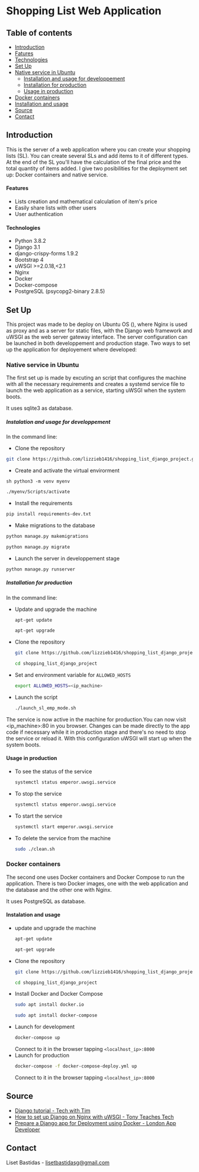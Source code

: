 # Shopping List Web Application 

## Table of contents 
- [Introduction](#Introduction)
 - [Fatures](#Features)
 - [Technologies](#Technologies)
- [Set Up](#SetUp)
 - [Native service in Ubuntu](#NativeserviceinUbuntu)
   - [Installation and usage for developpement](#Installationandusagefordeveloppement)
   - [Installation for production](#Installationforproduction)
   - [Usage in production](#Usageinproduction)
 - [Docker containers](#Dockercontainers)
  - [Installation and usage](#Installationandusage)
- [Source](#Source)
- [Contact](#Contact)

## Introduction 
This is the server of a web application where you can create your shopping lists (SL). You can create several SLs and add items to it of different types. At the end of the SL you'll have the calculation of the final price and the total quantity of items added. I give two posibilities for the deployment set up: Docker containers and native service.

#### Features 
- Lists creation and mathematical calculation of item's price
- Easily share lists with other users
- User authentication 

#### Technologies 
- Python 3.8.2
- Django 3.1
- django-crispy-forms 1.9.2
- Bootstrap 4
- uWSGI >=2.0.18,<2.1
- Nginx
- Docker
- Docker-compose 
- PostgreSQL (psycopg2-binary 2.8.5)

## Set Up 
This project was made to be deploy on Ubuntu OS (), where Nginx is used as proxy and as a server for static files, with the Django web framework and uWSGI as the web server gateway interface. 
The server configuration can be launched in both developpement and production stage. Two ways to set up the application for deployement where developed: 

### Native service in Ubuntu 
The first set up is made by excuting an script that configures the machine with all the necessary requirements and creates a systemd service file to launch the web application as a service, starting uWSGI when the system boots.

It uses sqlite3 as database. 

##### Instalation and usage for developpement
In the command line: 
- Clone the repository
```sh
git clone https://github.com/lizzieb1416/shopping_list_django_project.git
```
- Create and activate the virtual envirorment
```
sh python3 -m venv myenv
```
```sh
./myenv/Scripts/activate
```
- Install the requirements
```sh
pip install requirements-dev.txt
```
- Make migrations to the database 
```sh 
python manage.py makemigrations
```
```sh 
python manage.py migrate
```
- Launch the server in developpement stage
```sh
python manage.py runserver
```

##### Installation for production 
In the command line:
- Update and upgrade the machine
  ```sh
  apt-get update
  ```
  ```sh
  apt-get upgrade
  ```
- Clone the repository
  ```sh
  git clone https://github.com/lizzieb1416/shopping_list_django_project.git
  ```
  ```sh
  cd shopping_list_django_project
  ```
- Set and environment variable for `ALLOWED_HOSTS`
  ```sh
  export ALLOWED_HOSTS=<ip_machine>
  ```
- Launch the script
  ```sh
  ./launch_sl_emp_mode.sh
  ```
The service is now active in the machine for production.You can now visit <ip_machine>:80 in you browser. Changes can be made directly to the app code if necessary while it in production stage and there's no need to stop the service or reload it. With 	this configuration uWSGI will start up when the system boots.

#### Usage in production 
- To see the status of the service
  ```sh
  systemctl status emperor.uwsgi.service
  ```
- To stop the service
  ```sh
  systemctl status emperor.uwsgi.service
  ```
- To start the service
  ```sh
  systemctl start emperor.uwsgi.service
  ```
- To delete the service from the machine
  ```sh
  sudo ./clean.sh 
  ```

### Docker containers
The second one uses Docker containers and Docker Compose to run the application. There is two Docker images, one with the web application and the database and the other one with Nginx.

It uses PostgreSQL as database. 

#### Instalation and usage
- update and upgrade the machine
  ```sh
  apt-get update
  ```
  ```sh
  apt-get upgrade
  ```
- Clone the repository
  ```sh
  git clone https://github.com/lizzieb1416/shopping_list_django_project.git
  ```
  ```sh
  cd shopping_list_django_project
  ```
- Install Docker and Docker Compose
  ```sh
  sudo apt install docker.io
  ```
  ```sh
  sudo apt install docker-compose
  ```
- Launch for development
  ```sh
  docker-compose up
  ```
  Connect to it in the browser tapping `<localhost_ip>:8000`
- Launch for production 
  ```sh 
  docker-compose -f docker-compose-deploy.yml up
  ```
  Connect to it in the browser tapping `<localhost_ip>:8000`
 
## Source 
 
- [Django tutorial - Tech with Tim](https://www.techwithtim.net/tutorials/django/setup/)
- [How to set up Django on Nginx with uWSGI - Tony Teaches Tech](https://tonyteaches.tech/django-nginx-uwsgi-tutorial/)
- [Prepare a Django app for Deployment using Docker - London App Developer](https://www.youtube.com/watch?v=nh1ynJGJuT8&list=PLIWLW8_gNNc1dLUGuSAzpsf3zRDrR-yKy&index=45&t=1893s)


## Contact 
Liset Bastidas - lisetbastidasg@gmail.com

